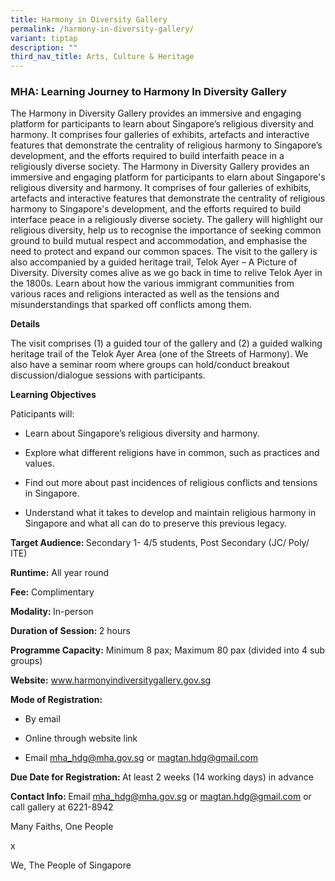 ```yaml
---
title: Harmony in Diversity Gallery
permalink: /harmony-in-diversity-gallery/
variant: tiptap
description: ""
third_nav_title: Arts, Culture & Heritage
---
```

<h3>MHA: Learning Journey to Harmony In Diversity Gallery</h3>
<p>The Harmony in Diversity Gallery provides an immersive and engaging platform
for participants to learn about Singapore’s religious diversity and harmony.
It comprises four galleries of exhibits, artefacts and interactive features
that demonstrate the centrality of religious harmony to Singapore’s development,
and the efforts required to build interfaith peace in a religiously diverse
society. The Harmony in Diversity Gallery provides an immersive and engaging
platform for participants to elarn about Singapore's religious diversity
and harmony. It comprises of four galleries of exhibits, artefacts and
interactive features that demonstrate the centrality of religious harmony
to Singapore's development, and the efforts required to build interface
peace in a religiously diverse society. The gallery will highlight our
religious diversity, help us to recognise the importance of seeking common
ground to build mutual respect and accommodation, and emphasise the need
to protect and expand our common spaces. The visit to the gallery is also
accompanied by a guided heritage trail, Telok Ayer – A Picture of Diversity.
Diversity comes alive as we go back in time to relive Telok Ayer in the
1800s. Learn about how the various immigrant communities from various races
and religions interacted as well as the tensions and misunderstandings
that sparked off conflicts among them.</p>
<p><strong>Details</strong>
</p>
<p>The visit comprises (1) a guided tour of the gallery and (2) a guided
walking heritage trail of the Telok Ayer Area (one of the Streets of Harmony).
We also have a seminar room where groups can hold/conduct breakout discussion/dialogue
sessions with participants.</p>
<p><strong>Learning Objectives</strong>
</p>
<p>Paticipants will:</p>
<ul data-tight="true" class="tight">
<li>
<p>Learn about Singapore’s religious diversity and harmony.</p>
</li>
<li>
<p>Explore what different religions have in common, such as practices and
values.</p>
</li>
<li>
<p>Find out more about past incidences of religious conflicts and tensions
in Singapore.</p>
</li>
<li>
<p>Understand what it takes to develop and maintain religious harmony in
Singapore and what all can do to preserve this previous legacy.</p>
</li>
</ul>
<p><strong>Target Audience: </strong>Secondary 1- 4/5 students, Post Secondary
(JC/ Poly/ ITE)</p>
<p><strong>Runtime:</strong> All year round</p>
<p><strong>Fee:</strong> Complimentary</p>
<p><strong>Modality: </strong>In-person</p>
<p><strong>Duration of Session: </strong>2 hours</p>
<p><strong>Programme Capacity:</strong> Minimum 8 pax; Maximum 80 pax (divided
into 4 sub groups)</p>
<p><strong>Website:</strong>  <a href="http://www.harmonyindiversitygallery.gov.sg" rel="noopener noreferrer nofollow" target="_blank">www.harmonyindiversitygallery.gov.sg</a>
</p>
<p><strong>Mode of Registration:</strong>
</p>
<ul data-tight="true" class="tight">
<li>
<p>By email</p>
</li>
<li>
<p>Online through website link</p>
</li>
<li>
<p>Email <a href="mailto:mha_hdg@mha.gov.sg" rel="noopener noreferrer nofollow" target="_blank">mha_hdg@mha.gov.sg</a> or
<a href="mailto:magtan.hdg@gmail.com" rel="noopener noreferrer nofollow" target="_blank">magtan.hdg@gmail.com</a>
</p>
</li>
</ul>
<p><strong>Due Date for Registration: </strong>At least 2 weeks (14 working
days) in advance</p>
<p><strong>Contact Info: </strong>Email <a href="mailto:mha_hdg@mha.gov.sg" rel="noopener noreferrer nofollow" target="_blank">mha_hdg@mha.gov.sg</a> or <a href="mailto:magtan.hdg@gmail.com" rel="noopener noreferrer nofollow" target="_blank">magtan.hdg@gmail.com</a> or
call gallery at 6221-8942</p>
<p></p>
<p>Many Faiths, One People</p>
<p>x</p>
<p>We, The People of Singapore</p>
<p></p>